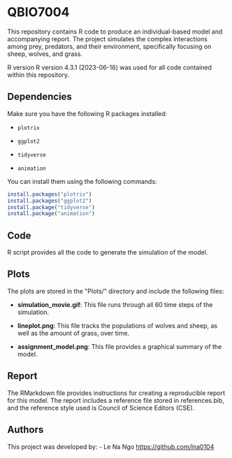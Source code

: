# QBIO7004

This repository contains R code to produce an individual-based model and accompanying report. The project simulates the complex interactions among prey, predators, and their environment, specifically focusing on sheep, wolves, and grass.

R version R version 4.3.1 (2023-06-16) was used for all code contained within this repository.

## Dependencies

Make sure you have the following R packages installed:

-   `plotrix`

-   `ggplot2`

-   `tidyverse`

-   `animation`

You can install them using the following commands:

``` r
install.packages("plotrix")
install.packages("ggplot2")
install.package("tidyverse")
install.package("animation")
```

## Code

R script provides all the code to generate the simulation of the model.

## Plots

The plots are stored in the "Plots/" directory and include the following files:

-   **simulation_movie.gif**: This file runs through all 60 time steps of the simulation.

-   **lineplot.png**: This file tracks the populations of wolves and sheep, as well as the amount of grass, over time.

-   **assignment_model.png**: This file provides a graphical summary of the model.

## Report

The RMarkdown file provides instructions for creating a reproducible report for this model. The report includes a reference file stored in references.bib, and the reference style used is Council of Science Editors (CSE).

## Authors

This project was developed by: - Le Na Ngo <https://github.com/lna0104>
